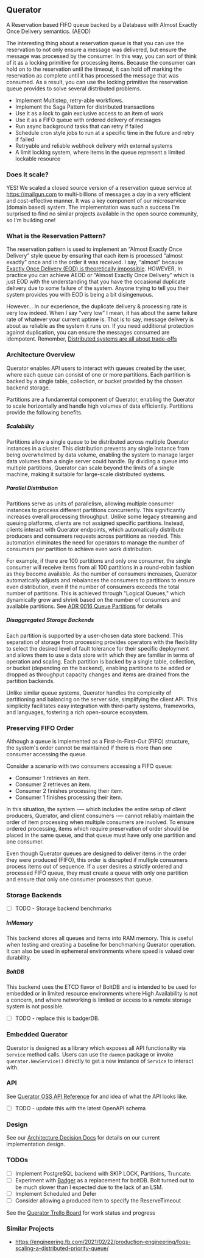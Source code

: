 ## Querator
A Reservation based FIFO queue backed by a Database with Almost Exactly Once Delivery semantics. (AEOD)

The interesting thing about a reservation queue is that you can use the reservation to not only ensure
a message was delivered, but ensure the message was processed by the consumer. In this way, you can
sort of think of it as a locking primitive for processing items. Because the consumer can hold on to the 
reservation until the timeout, it can hold off marking the reservation as complete until it has processed the 
message that was consumed. As a result, you can use the locking primitive the reservation queue provides to
solve several distributed problems.

* Implement Multistep, retry-able workflows.
* Implement the Saga Pattern for distributed transactions
* Use it as a lock to gain exclusive access to an item of work
* Use it as a FIFO queue with ordered delivery of messages
* Run async background tasks that can retry if failed
* Schedule cron style jobs to run at a specific time in the future and retry if failed
* Retryable and reliable webhook delivery with external systems
* A limit locking system, where items in the queue represent a limited lockable resource

### Does it scale?
YES! We scaled a closed source version of a reservation queue service at https://mailgun.com to multi-billions of
messages a day in a very efficient and cost-effective manner. It was a key component of our microservice
(domain based) system. The implementation was such a success I'm surprised to find no similar projects available
in the open source community, so I'm building one!

### What is the Reservation Pattern?
The reservation pattern is used to implement an “Almost Exactly Once Delivery” style queue by ensuring that 
each item is processed “almost exactly” once and in the order it was received. I say, “almost” because 
[Exactly Once Delivery (EOD) is theoretically impossible](https://bravenewgeek.com/you-cannot-have-exactly-once-delivery/).
HOWEVER, In practice you can achieve AEOD or “Almost Exactly Once Delivery” which is just EOD with the
understanding that you have the occasional duplicate delivery due to some failure of the system. 
Anyone trying to tell you their system provides you with EOD is being a bit disingenuous.

However... In our experience, the duplicate delivery & processing rate is very low indeed. When I say “very low” I 
mean, it has about the same failure rate of whatever your current uptime is. That is to say, message delivery is 
about as reliable as the system it runs on. If you need additional protection against duplication, you can ensure
the messages consumed are idempotent. Remember, [Distributed systems are all 
about trade-offs](https://www.infoq.com/articles/cap-twelve-years-later-how-the-rules-have-changed/)

### Architecture Overview
Querator enables API users to interact with queues created by the user, where each queue can consist of one or more
partitions. Each partition is backed by a single table, collection, or bucket provided by the chosen backend storage.

Partitions are a fundamental component of Querator, enabling the Querator to scale horizontally and handle high volumes
of data efficiently. Partitions provide the following benefits.

##### Scalability
Partitions allow a single queue to be distributed across multiple Querator instances in a cluster. This distribution
prevents any single instance from being overwhelmed by data volume, enabling the system to manage larger data volumes
than a single server could handle. By dividing a queue into multiple partitions, Querator can scale beyond the limits
of a single machine, making it suitable for large-scale distributed systems.

##### Parallel Distribution
Partitions serve as units of parallelism, allowing multiple consumer instances to process different partitions
concurrently. This significantly increases overall processing throughput. Unlike some legacy streaming and queuing
platforms, clients are not assigned specific partitions. Instead, clients interact with Querator endpoints, which 
automatically distribute producers and consumers requests across partitions as needed. This automation eliminates the
need for operators to manage the number of consumers per partition to achieve even work distribution.

For example, if there are 100 partitions and only one consumer, the single consumer will receive items from all 100
partitions in a round-robin fashion as they become available. As the number of consumers increases, Querator
automatically adjusts and rebalances the consumers to partitions to ensure even distribution, even if the number
of consumers exceeds the total number of partitions. This is achieved through "Logical Queues," which dynamically
grow and shrink based on the number of consumers and available partitions.
See [ADR 0016 Queue Partitions](doc/adr/0016-queue-partitions.md) for details

##### Disaggregated Storage Backends
Each partition is supported by a user-chosen data store backend. This separation of storage from processing provides
operators with the flexibility to select the desired level of fault tolerance for their specific deployment and 
allows them to use a data store with which they are familiar in terms of operation and scaling. Each partition is 
backed by a single table, collection, or bucket (depending on the backend), enabling partitions to be added or 
dropped as throughput capacity changes and items are drained from the partition backends.

Unlike similar queue systems, Querator handles the complexity of partitioning and balancing on the server side, 
simplifying the client API. This simplicity facilitates easy integration with third-party systems, frameworks, 
and languages, fostering a rich open-source ecosystem.

### Preserving FIFO Order
Although a queue is implemented as a First-In-First-Out (FIFO) structure, the system's
order cannot be maintained if there is more than one consumer accessing the queue.

Consider a scenario with two consumers accessing a FIFO queue:

- Consumer 1 retrieves an item.
- Consumer 2 retrieves an item.
- Consumer 2 finishes processing their item.
- Consumer 1 finishes processing their item.

In this situation, the system -— which includes the entire setup of client producers, Querator, and
client consumers -— cannot reliably maintain the order of item processing when multiple consumers are
involved. To ensure ordered processing, items which require preservation of order should be placed
in the same queue, and that queue must have only one partition and one consumer.

Even though Querator queues are designed to deliver items in the order they were produced (FIFO), this order is 
disrupted if multiple consumers process items out of sequence. If a user desires a strictly ordered and processed 
FIFO queue, they must create a queue with only one partition and ensure that only one consumer processes that queue.

### Storage Backends
- [ ] TODO - Storage backend benchmarks

##### InMemory
This backend stores all queues and items into RAM memory. This is useful when testing and creating a baseline for 
benchmarking Querator operation. It can also be used in ephemeral environments where speed is valued over durability.

##### BoltDB
This backend uses the ETCD flavor of BoltDB and is intended to be used for embedded or in limited resource environments
where High Availability is not a concern, and where networking is limited or access to a remote storage system is not
possible. 
- [ ] TODO - replace this is badgerDB.

### Embedded Querator
Querator is designed as a library which exposes all API functionality via `Service` method calls. Users can use
the `daemon` package or invoke `querator.NewService()` directly to get a new instance of `Service` to interact with.

### API
See [Querator OSS API Reference](https://thrawn01-llc.stoplight.io/docs/querator-oss/924788fc33955-querator-oss-api)
for and idea of what the API looks like.

- [ ] TODO - update this with the latest OpenAPI schema

### Design
See our [Architecture Decision Docs](doc/adr) for details on our current implementation design.

### TODOs
- [ ] Implement PostgreSQL backend with SKIP LOCK, Partitions, Truncate.
- [ ] Experiment with [Badger](https://github.com/dgraph-io/badger) as a replacement for boltDB. Bolt turned out to be much
  slower than I expected due to the lack of an LSM.
- [ ] Implement Scheduled and Defer
- [ ] Consider allowing a produced item to specify the ReserveTimeout

See the [Querator Trello Board](https://trello.com/b/cey2cB3i/querator) for work status and progress

### Similar Projects
* https://engineering.fb.com/2021/02/22/production-engineering/foqs-scaling-a-distributed-priority-queue/

